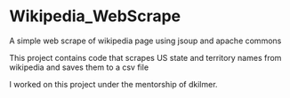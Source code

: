 # Wikipedia_WebScrape
A simple web scrape of wikipedia page using jsoup and apache commons

This project contains code that scrapes US state and territory names from wikipedia and saves them to a csv file

I worked on this project under the mentorship of dkilmer.
